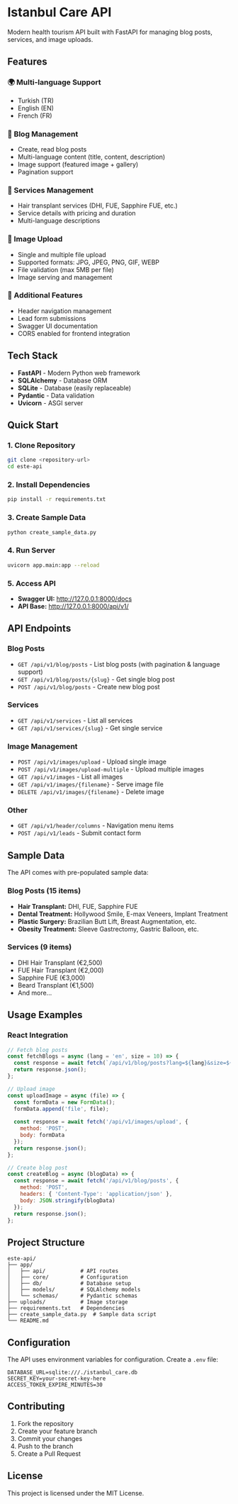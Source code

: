 # Istanbul Care API

Modern health tourism API built with FastAPI for managing blog posts, services, and image uploads.

## Features

### 🌍 Multi-language Support
- Turkish (TR)
- English (EN) 
- French (FR)

### 📝 Blog Management
- Create, read blog posts
- Multi-language content (title, content, description)
- Image support (featured image + gallery)
- Pagination support

### 🏥 Services Management
- Hair transplant services (DHI, FUE, Sapphire FUE, etc.)
- Service details with pricing and duration
- Multi-language descriptions

### 📸 Image Upload
- Single and multiple file upload
- Supported formats: JPG, JPEG, PNG, GIF, WEBP
- File validation (max 5MB per file)
- Image serving and management

### 🔧 Additional Features
- Header navigation management
- Lead form submissions
- Swagger UI documentation
- CORS enabled for frontend integration

## Tech Stack

- **FastAPI** - Modern Python web framework
- **SQLAlchemy** - Database ORM
- **SQLite** - Database (easily replaceable)
- **Pydantic** - Data validation
- **Uvicorn** - ASGI server

## Quick Start

### 1. Clone Repository
```bash
git clone <repository-url>
cd este-api
```

### 2. Install Dependencies
```bash
pip install -r requirements.txt
```

### 3. Create Sample Data
```bash
python create_sample_data.py
```

### 4. Run Server
```bash
uvicorn app.main:app --reload
```

### 5. Access API
- **Swagger UI:** http://127.0.0.1:8000/docs
- **API Base:** http://127.0.0.1:8000/api/v1/

## API Endpoints

### Blog Posts
- `GET /api/v1/blog/posts` - List blog posts (with pagination & language support)
- `GET /api/v1/blog/posts/{slug}` - Get single blog post
- `POST /api/v1/blog/posts` - Create new blog post

### Services
- `GET /api/v1/services` - List all services
- `GET /api/v1/services/{slug}` - Get single service

### Image Management
- `POST /api/v1/images/upload` - Upload single image
- `POST /api/v1/images/upload-multiple` - Upload multiple images
- `GET /api/v1/images` - List all images
- `GET /api/v1/images/{filename}` - Serve image file
- `DELETE /api/v1/images/{filename}` - Delete image

### Other
- `GET /api/v1/header/columns` - Navigation menu items
- `POST /api/v1/leads` - Submit contact form

## Sample Data

The API comes with pre-populated sample data:

### Blog Posts (15 items)
- **Hair Transplant:** DHI, FUE, Sapphire FUE
- **Dental Treatment:** Hollywood Smile, E-max Veneers, Implant Treatment  
- **Plastic Surgery:** Brazilian Butt Lift, Breast Augmentation, etc.
- **Obesity Treatment:** Sleeve Gastrectomy, Gastric Balloon, etc.

### Services (9 items)
- DHI Hair Transplant (€2,500)
- FUE Hair Transplant (€2,000)
- Sapphire FUE (€3,000)
- Beard Transplant (€1,500)
- And more...

## Usage Examples

### React Integration
```javascript
// Fetch blog posts
const fetchBlogs = async (lang = 'en', size = 10) => {
  const response = await fetch(`/api/v1/blog/posts?lang=${lang}&size=${size}`);
  return response.json();
};

// Upload image
const uploadImage = async (file) => {
  const formData = new FormData();
  formData.append('file', file);
  
  const response = await fetch('/api/v1/images/upload', {
    method: 'POST',
    body: formData
  });
  return response.json();
};

// Create blog post
const createBlog = async (blogData) => {
  const response = await fetch('/api/v1/blog/posts', {
    method: 'POST',
    headers: { 'Content-Type': 'application/json' },
    body: JSON.stringify(blogData)
  });
  return response.json();
};
```

## Project Structure

```
este-api/
├── app/
│   ├── api/           # API routes
│   ├── core/          # Configuration
│   ├── db/            # Database setup
│   ├── models/        # SQLAlchemy models
│   └── schemas/       # Pydantic schemas
├── uploads/           # Image storage
├── requirements.txt   # Dependencies
├── create_sample_data.py  # Sample data script
└── README.md
```

## Configuration

The API uses environment variables for configuration. Create a `.env` file:

```env
DATABASE_URL=sqlite:///./istanbul_care.db
SECRET_KEY=your-secret-key-here
ACCESS_TOKEN_EXPIRE_MINUTES=30
```

## Contributing

1. Fork the repository
2. Create your feature branch
3. Commit your changes
4. Push to the branch
5. Create a Pull Request

## License

This project is licensed under the MIT License.
